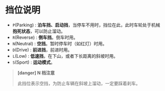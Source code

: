 
# 挡位说明

* `P`(Parking) : **泊车挡、启动挡**，当停车不用时，挡位在此，此时车轮处于机械**抱死状态**，可以防止溜动。
* `R`(Reverse) : **倒车挡**。倒车时用。
* `N`(Neutral) : **空挡**。暂时停车时（如红灯）时用。
* `D`(Drive) : **前进挡**，前进时用。
* `L`(Low) : **低速挡**，在下山，或者下长距离的斜坡时用。
* `S`(Sport) : **运动模式**。

> **[danger] N 档注意**
>
> 此挡位表示空挡，为防止车辆在斜坡上溜动，一定要踩着刹车。